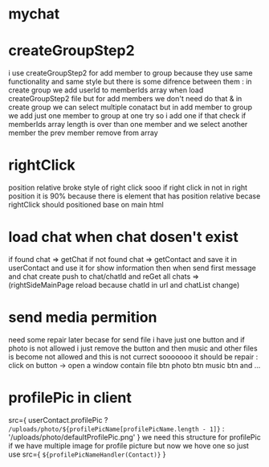 # mychat

# createGroupStep2
i use createGroupStep2 for add member to group because they use same functionality and same style but there is some difrence between them : in create group we add userId to memberIds array when load createGroupStep2 file but for add members we don't need do that & in create group we can select multiple conatact but in add member to group we add just one member to group at one try so i add one if that check if memberIds array length is over than one member and we select another member the prev member remove from array

# rightClick
position relative broke style of right click sooo if right click in not in right position it is 90% because there is element that has position relative 
becase rightClick should positioned base on main html


# load chat when chat dosen't exist
if found chat => getChat
if not found chat => getContact and save it in userContact and use it for show information 
then when send first message and chat create push to chat/chatId and reGet all chats => (rightSideMainPage reload because chatId in url and chatList change)

# send media permition
need some repair later becase for send file i have just one button and if photo is not allowed i just remove the button and then music and other files is become not allowed and this is not currect sooooooo it should be repair : click on button -> open a window contain file btn photo btn music btn and ...

# profilePic in client
src={ 
    userContact.profilePic
        ? `/uploads/photo/${profilePicName[profilePicName.length - 1]}`
        : '/uploads/photo/defaultProfilePic.png'
}
we need this structure for profilePic if we have multiple image for profile picture but now we hove one so just use src={ `${profilePicNameHandler(Contact)}` }